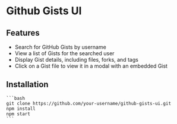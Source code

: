 # Github Gists UI

## Features

- Search for GitHub Gists by username
- View a list of Gists for the searched user
- Display Gist details, including files, forks, and tags
- Click on a Gist file to view it in a modal with an embedded Gist

## Installation

    ```bash
    git clone https://github.com/your-username/github-gists-ui.git
    npm install
    npm start
    ```
    